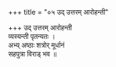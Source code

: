 +++
title = "०५ उद् उत्तरम् आरोहन्ती"

+++
उद् उत्तरम् आरोहन्ती  
व्यस्यन्ती पृतन्यतः ।  
अभ्य् अष्ठाः शत्रोर् मूर्धानं  
सहपुत्रा विराड् भव ॥